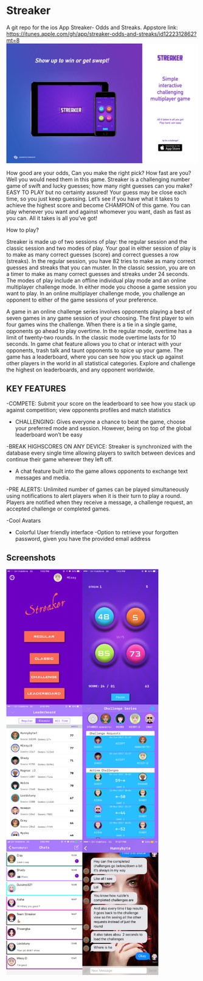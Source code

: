 # Streaker
A git repo for the ios App Streaker- Odds and Streaks. Appstore link: https://itunes.apple.com/gh/app/streaker-odds-and-streaks/id1222312862?mt=8
![Promo Image](https://github.com/codesworth/Streaker/blob/master/screenshots/524585D7-05C2-4663-9908-9A811D6D7493.png)

How good are your odds, Can you make the right pick? How fast are you? Well you would need them in this game. Streaker is a challenging number game of swift and lucky guesses; how many right guesses can you make? EASY TO PLAY but no certainty assured! Your guess may be close each time, so you just keep guessing.
Let’s see if you have what it takes to achieve the highest score and become CHAMPION of this game. You can play whenever you want and against whomever you want, dash as fast as you can. All it takes is all you’ve got!

How to play?

Streaker is made up of two sessions of play: the regular session and the classic session and two modes of play. Your goal in either session of play is to make as many correct guesses (score) and correct guesses a row (streaks). In the regular session, you have 82 tries to make as many correct guesses and streaks that you can muster. In the classic session, you are on a timer to make as many correct guesses and streaks under 24 seconds.
The modes of play include an offline individual play mode and an online multiplayer challenge mode.  In either mode you choose a game session you want to play. In an online multiplayer challenge mode, you challenge an opponent to either of the game sessions of your preference.

A game in an online challenge series involves opponents playing a best of seven games in any game session of your choosing. The first player to win four games wins the challenge. When there is a tie in a single game, opponents go ahead to play overtime.  In the regular mode, overtime has a limit of twenty-two rounds. In the classic mode overtime lasts for 10 seconds.
In game chat feature allows you to chat or interact with your opponents, trash talk and taunt opponents to spice up your game. 
The game has a leaderboard, where you can see how you stack up against other players in the world in all statistical categories. 
Explore and challenge the highest on leaderboards, and any opponent worldwide.

## KEY FEATURES
-COMPETE: Submit your score on the leaderboard to see how you stack up against competition; view opponents profiles and match statistics
- CHALLENGING: Gives everyone a chance to beat the game, choose your preferred mode and session.  However, being on top of the global leaderboard won’t be easy 

-BREAK HIGHSCORES ON ANY DEVICE: Streaker is synchronized with the database every single time allowing players to switch between devices and continue their game wherever they left off.

- A chat feature built into the game allows opponents to exchange text messages and media.

-PRE ALERTS: Unlimited number of games can be played simultaneously using notifications to alert players when it is their turn to play a round. Players are notified when they receive a message, a challenge request, an accepted challenge or completed games.

-Cool Avatars
- Colorful User friendly interface
-Option to retrieve your forgotten password, given you have the provided email address

## Screenshots
<img align="left" width="200" height="356" src="https://github.com/codesworth/Streaker/blob/master/screenshots/1242x2208bb%20(5).png"> 
<img align="left" width="200" height="356" src="https://github.com/codesworth/Streaker/blob/master/screenshots/1242x2208bb%20(7).png"> 
<img align="left" width="200" height="356" src="https://github.com/codesworth/Streaker/blob/master/screenshots/1242x2208bb%20(6).png"> 
<img align="left" width="200" height="356" src="https://github.com/codesworth/Streaker/blob/master/screenshots/1242x2208bb%20(8).png"> 

<img align="left" width="200" height="356" src="https://github.com/codesworth/Streaker/blob/master/screenshots/1242x2208bb%20(9).png"> 
 
<img align="left" width="200" height="356" src="https://github.com/codesworth/Streaker/blob/master/screenshots/IMG_0633.PNG"> 
